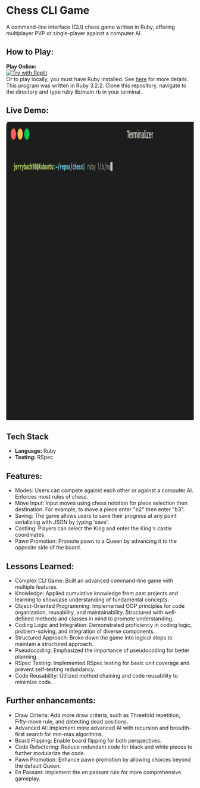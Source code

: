 # Chess CLI Game
A command-line interface (CLI) chess game written in Ruby, offering multiplayer PVP or single-player against a computer AI.

## How to Play:
**Play Online:**\
[![Try with Replit](https://replit.com/badge?caption=Try%20with%20Replit)](https://replit.com/@jerrybach98/chess)\
Or to play locally, you must have Ruby installed. See [here](https://www.ruby-lang.org/en/downloads/) for more details. This program was written in Ruby 3.2.2. Clone this repository, navigate to the directory and type ruby lib/main.rb in your terminal.

## Live Demo:
<img src="media/demo.gif" alt="chess opening" width=auto height="800px"/><br>

## Tech Stack
- **Language:** Ruby
- **Testing:** RSpec

## Features:
* Modes: Users can compete against each other or against a computer AI. Enforces most rules of chess. 
* Move Input: Input moves using chess notation for piece selection then destination. For example, to move a piece enter "b2" then enter "b3".
* Saving: The game allows users to save their progress at any point serializing with JSON by typing 'save'.
* Castling: Players can select the King and enter the King's castle coordinates.
* Pawn Promotion: Promote pawn to a Queen by advancing it to the opposite side of the board.

## Lessons Learned:
* Complex CLI Game: Built an advanced command-line game with multiple features.
* Knowledge: Applied cumulative knowledge from past projects and learning to showcase understanding of fundamental concepts.
* Object-Oriented Programming: Implemented OOP principles for code organization, reusability, and maintainability. Structured with well-defined methods and classes in mind to promote understanding.
* Coding Logic and Integration: Demonstrated proficiency in coding logic, problem-solving, and integration of diverse components.
* Structured Approach: Broke down the game into logical steps to maintain a structured approach.
* Pseudocoding: Emphasized the importance of pseudocoding for better planning.
* RSpec Testing: Implemented RSpec testing for basic unit coverage and prevent self-testing redundancy.
* Code Reusability: Utilized method chaining and code reusability to minimize code.

## Further enhancements:
* Draw Criteria: Add more draw criteria, such as Threefold repetition, Fifty-move rule, and detecting dead positions.
* Advanced AI: Implement more advanced AI with recursion and breadth-first search for min-max algorithms.
* Board Flipping: Enable board flipping for both perspectives.
* Code Refactoring: Reduce redundant code for black and white pieces to further modularize the code.
* Pawn Promotion: Enhance pawn promotion by allowing choices beyond the default Queen.
* En Passant: Implement the en passant rule for more comprehensive gameplay.